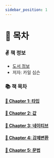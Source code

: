 ```yaml
---
sidebar_position: 1
---
```


# 🚀 목차

### ✌️ 책 정보
- [도서 정보](http://www.yes24.com/Product/Goods/43219481)
- 저자: 카일 심슨

### 📚 책 목차

#### [🎈 Chapter 1: 타입](/docs/javascript/you-dont-know-js/chapter-1)
#### [🎈 Chapter 2: 값](/docs/javascript/you-dont-know-js/chapter-2)
#### [🎈 Chapter 3: 네이티브](/docs/javascript/you-dont-know-js/chapter-3)
#### [🎈 Chapter 4: 강제변환](/docs/javascript/you-dont-know-js/chapter-4)
#### [🎈 Chapter 5: 문법](/docs/javascript/you-dont-know-js/chapter-5)

